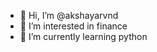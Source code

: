 - 👋 Hi, I’m @akshayarvnd
- 👀 I’m interested in finance
- 🌱 I’m currently learning python

<!---
akshayarvnd/akshayarvnd is a ✨ special ✨ repository because its `README.md` (this file) appears on your GitHub profile.
You can click the Preview link to take a look at your changes.
--->
